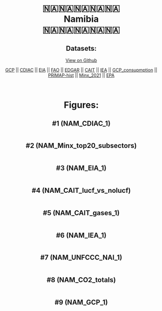 
<center>
<h1 align="center">
🇳🇦🇳🇦🇳🇦🇳🇦🇳🇦
<br>
Namibia
<br>
🇳🇦🇳🇦🇳🇦🇳🇦🇳🇦
</h1>
<h2>Datasets:</h2>
<p><a href="https://github.com/dquintani/GreenhouseData/tree/master/country_data/NAM_Namibia/data">View on Github</a>
<br></p><p><a href="data/NAM_GCP.csv">GCP</a> || <a href="data/NAM_CDIAC.csv">CDIAC</a> || <a href="data/NAM_EIA.csv">EIA</a> || <a href="data/NAM_FAO.csv">FAO</a> || <a href="data/NAM_EDGAR.csv">EDGAR</a> || <a href="data/NAM_CAIT.csv">CAIT</a> || <a href="data/NAM_IEA.csv">IEA</a> || <a href="data/NAM_GCP_consupmption.csv">GCP_consupmption</a> || <a href="data/NAM_PRIMAP-hist.csv">PRIMAP-hist</a> || <a href="data/NAM_Minx_2021.csv">Minx_2021</a> || <a href="data/NAM_EPA.csv">EPA</a></p><p><br></p>
<h1>Figures:</h1><h2>#1 (NAM_CDIAC_1)</h2>
<p><img alt="" src="figures/NAM_CDIAC_1.png" /></p><h2>#2 (NAM_Minx_top20_subsectors)</h2>
<p><img alt="" src="figures/NAM_Minx_top20_subsectors.png" /></p><h2>#3 (NAM_EIA_1)</h2>
<p><img alt="" src="figures/NAM_EIA_1.png" /></p><h2>#4 (NAM_CAIT_lucf_vs_nolucf)</h2>
<p><img alt="" src="figures/NAM_CAIT_lucf_vs_nolucf.png" /></p><h2>#5 (NAM_CAIT_gases_1)</h2>
<p><img alt="" src="figures/NAM_CAIT_gases_1.png" /></p><h2>#6 (NAM_IEA_1)</h2>
<p><img alt="" src="figures/NAM_IEA_1.png" /></p><h2>#7 (NAM_UNFCCC_NAI_1)</h2>
<p><img alt="" src="figures/NAM_UNFCCC_NAI_1.png" /></p><h2>#8 (NAM_CO2_totals)</h2>
<p><img alt="" src="figures/NAM_CO2_totals.png" /></p><h2>#9 (NAM_GCP_1)</h2>
<p><img alt="" src="figures/NAM_GCP_1.png" /></p>